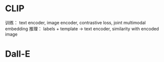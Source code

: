 # CLIP
训练： text encoder, image encoder, contrastive loss, joint multimodal embedding
推理： labels + template -> text encoder, similarity with encoded image

# Dall-E